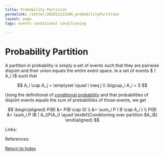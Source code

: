 ```yaml
---
title: Probability Partition
permalink: /zettel/202012221506_probabilityPartition
layout: page
tags: events conditional conditioning

---
```

# Probability Partition

A partition in probability is simply a set of events such that they are pairwise disjoint and their
union equals the entire event space. Ie a set of events $ \{ A_i \}$ such that

$$
A_i \cap A_j = \emptyset \quad i \neq j \\
\bigcup_i A_i = S
$$

Using the definitional of [conditional probability](202012221446_definitionConditionalProbability) and that probabilities of 
disjoint events equals the sum of probabilities of those events, we get

$$
\begin{aligned}
P(B) &= P(B \cap S) \\
&= \sum_i P ( B \cap A_i ) \\
P(B) &= \sum_i P (B | A_i)P(A_i) \quad \textbf{Conditioning over partition $A_i$}
\end{aligned}
$$

Links: 

References: 

[Return to Index](index)